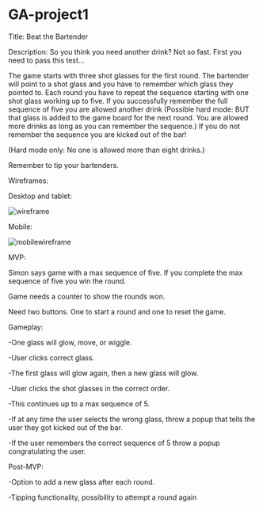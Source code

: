 # GA-project1

Title: Beat the Bartender 

Description: So you think you need another drink? Not so fast. First you need to pass this test...

The game starts with three shot glasses for the first round. The bartender will point to a shot glass and you have to remember which glass they pointed to. Each round you have to repeat the sequence starting with one shot glass working up to five. If you successfully remember the full sequence of five you are allowed another drink (Possible hard mode: BUT that glass is added to the game board for the next round. You are allowed more drinks as long as you can remember the sequence.) If you do not remember the sequence you are kicked out of the bar!

(Hard mode only: No one is allowed more than eight drinks.)

Remember to tip your bartenders. 

Wireframes:

Desktop and tablet:

![wireframe](https://i.imgur.com/Nvlt0Sn.png) 

Mobile:

![mobilewireframe](https://i.imgur.com/4EcvuS5.png)


MVP: 

Simon says game with a max sequence of five. If you complete the max sequence of five you win the round.

Game needs a counter to show the rounds won.

Need two buttons. One to start a round and one to reset the game.

Gameplay:

-One glass will glow, move, or wiggle.

-User clicks correct glass.

-The first glass will glow again, then a new glass will glow. 

-User clicks the shot glasses in the correct order.

-This continues up to a max sequence of 5.

-If at any time the user selects the wrong glass, throw a popup that tells the user they got kicked out of the bar.

-If the user remembers the correct sequence of 5 throw a popup congratulating the user. 



Post-MVP: 

-Option to add a new glass after each round.

-Tipping functionality, possibility to attempt a round again